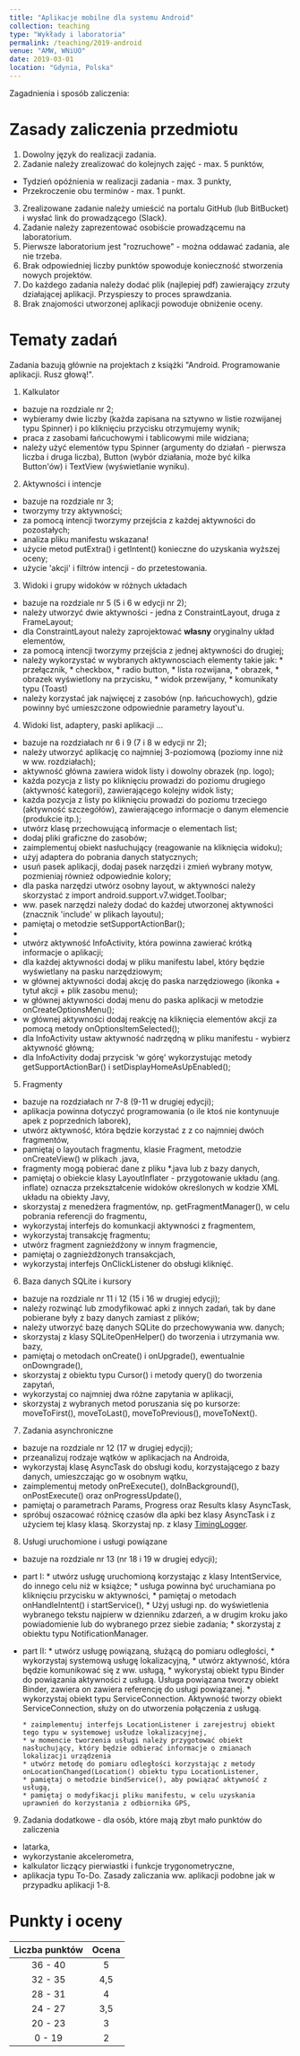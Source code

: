 ```yaml
---
title: "Aplikacje mobilne dla systemu Android"
collection: teaching
type: "Wykłady i laboratoria"
permalink: /teaching/2019-android
venue: "AMW, WNiUO"
date: 2019-03-01
location: "Gdynia, Polska"
---
```


Zagadnienia i sposób zaliczenia:

Zasady zaliczenia przedmiotu
======

1. Dowolny język do realizacji zadania.
2. Zadanie należy zrealizować do kolejnych zajęć - max. 5 punktów,
  * Tydzień opóźnienia w realizacji zadania - max. 3 punkty,
  * Przekroczenie obu terminów - max. 1 punkt.
3. Zrealizowane zadanie należy umieścić na portalu GitHub (lub BitBucket) i wysłać link do prowadzącego (Slack).
4. Zadanie należy zaprezentować osobiście prowadzącemu na laboratorium. 
5. Pierwsze laboratorium jest "rozruchowe" - można oddawać zadania, ale nie trzeba.
6. Brak odpowiedniej liczby punktów spowoduje konieczność stworzenia nowych projektów.
7. Do każdego zadania należy dodać plik (najlepiej pdf) zawierający zrzuty działającej aplikacji.
Przyspieszy to proces sprawdzania. 
8. Brak znajomości utworzonej aplikacji powoduje obniżenie oceny.

Tematy zadań
======
Zadania bazują głównie na projektach z książki "Android. Programowanie aplikacji. Rusz głową!".
1. Kalkulator 
  * bazuje na rozdziale nr 2;
  * wybieramy dwie liczby (każda zapisana na sztywno w listie rozwijanej typu Spinner) i po kliknięciu przycisku otrzymujemy wynik;
  * praca z zasobami łańcuchowymi i tablicowymi mile widziana;
  * należy użyć elementów typu Spinner (argumenty do działań - pierwsza liczba i druga liczba), Button (wybór działania, może być kilka Button'ów) i TextView (wyświetlanie wyniku).


2. Aktywności i intencje
  * bazuje na rozdziale nr 3;
  * tworzymy trzy aktywności;
  * za pomocą intencji tworzymy przejścia z każdej aktywności do pozostałych;
  * analiza pliku manifestu wskazana!
  * użycie metod putExtra() i getIntent() konieczne do uzyskania wyższej oceny;
  * użycie 'akcji' i filtrów intencji - do przetestowania.


3. Widoki i grupy widoków w różnych układach 
  * bazuje na rozdziale nr 5 (5 i 6 w edycji nr 2);
  * należy utworzyć dwie aktywności - jedna z ConstraintLayout, druga z FrameLayout;
  * dla ConstraintLayout należy zaprojektować <b> własny</b> oryginalny układ elementów,
  * za pomocą intencji tworzymy przejścia z jednej aktywności do drugiej;
  * należy wykorzystać w wybranych aktywnosciach elementy takie jak:
        * przełącznik,
        * checkbox,
        * radio button,
        * lista rozwijana,
        * obrazek,
        * obrazek wyświetlony na przycisku,
        * widok przewijany,
        * komunikaty typu (Toast)
  * należy korzystać jak najwięcej z zasobów (np. łańcuchowych), gdzie powinny być umieszczone odpowiednie parametry layout'u.

4. Widoki list, adaptery, paski aplikacji ...
  * bazuje na rozdziałach nr 6 i 9 (7 i 8 w edycji nr 2);
  * należy utworzyć aplikację co najmniej 3-poziomową (poziomy inne niż w ww. rozdziałach);
  * aktywność główna zawiera widok listy i dowolny obrazek (np. logo);
  * każda pozycja z listy po kliknięciu prowadzi do poziomu drugiego (aktywność kategorii), zawierającego kolejny widok listy;
  * każda pozycja z listy po kliknięciu prowadzi do poziomu trzeciego (aktywność szczegółów), zawierającego informacje o danym elemencie (produkcie itp.);
  * utwórz klasę przechowującą informacje o elementach list;
  * dodaj pliki graficzne do zasobów;
  * zaimplementuj obiekt nasłuchujący (reagowanie na kliknięcia widoku);
  * użyj adaptera do pobrania danych statycznych;
  * usuń pasek aplikacji, dodaj pasek narzędzi i zmień wybrany motyw, pozmieniaj również odpowiednie kolory;
  * dla paska narzędzi utwórz osobny layout, w aktywności należy skorzystać z import android.support.v7.widget.Toolbar;
  * ww. pasek narzędzi należy dodać do każdej utworzonej aktywności (znacznik 'include' w plikach layoutu);
  * pamiętaj o metodzie setSupportActionBar();
  *
  * utwórz aktywność InfoActivity, która powinna zawierać krótką informacje o aplikacji;
  * dla każdej aktywności dodaj w pliku manifestu label, który będzie wyświetlany na pasku narzędziowym;
  * w głównej aktywności dodaj akcję do paska narzędziowego (ikonka + tytuł akcji + plik zasobu menu);
  * w głównej aktywności dodaj menu do paska aplikacji w metodzie onCreateOptionsMenu();
  * w głównej aktywności dodaj reakcję na kliknięcia elementów akcji za pomocą metody onOptionsItemSelected();
  * dla InfoActivity ustaw aktywność nadrzędną w pliku manifestu - wybierz aktywność główną;
  * dla InfoActivity dodaj przycisk 'w górę' wykorzystując metody getSupportActionBar() i setDisplayHomeAsUpEnabled();

5. Fragmenty 
  * bazuje na rozdziałach nr 7-8 (9-11 w drugiej edycji);
  * aplikacja powinna dotyczyć programowania (o ile ktoś nie kontynuuje apek z poprzednich laborek),
  * utwórz aktywność, która będzie korzystać z z co najmniej dwóch fragmentów,
  * pamiętaj o layoutach fragmentu, klasie Fragment,  metodzie onCreateView() w plikach .java,
  * fragmenty mogą pobierać dane z pliku *.java lub z bazy danych,
  * pamiętaj o obiekcie klasy LayoutInflater - przygotowanie układu (ang. inflate) oznacza przekształcenie widoków określonych w kodzie XML układu na obiekty Javy,
  * skorzystaj z menedżera fragmentów, np. getFragmentManager(), w celu pobrania referencji do fragmentu,
  * wykorzystaj interfejs do komunkacji aktywności z fragmentem,
  * wykorzystaj transakcję fragmentu;
  * utwórz fragment zagnieżdżony w innym fragmencie,
  * pamiętaj o zagnieżdżonych transakcjach,
  * wykorzystaj interfejs OnClickListener do obsługi kliknięć. 
  
6. Baza danych SQLite i kursory
  * bazuje na rozdziale nr 11 i 12 (15 i 16 w drugiej edycji);
  * należy rozwinąć lub zmodyfikować apki z innych zadań, tak by dane pobierane były z bazy danych zamiast z plików;
  * należy utworzyć bazę danych SQLite do przechowywania ww. danych;
  * skorzystaj z klasy SQLiteOpenHelper() do tworzenia i utrzymania ww. bazy,
  * pamiętaj o metodach onCreate() i onUpgrade(), ewentualnie onDowngrade(),
  * skorzystaj z obiektu typu Cursor() i metody query() do tworzenia zapytań,
  * wykorzystaj co najmniej dwa różne zapytania w aplikacji,
  * skorzystaj z wybranych metod poruszania się po kursorze:  moveToFirst(), moveToLast(), moveToPrevious(), moveToNext().

7. Zadania asynchroniczne 
  * bazuje na rozdziale nr 12 (17 w drugiej edycji);
  * przeanalizuj rodzaje wątków w aplikacjach na Androida,
  * wykorzystaj klasę AsyncTask do obsługi kodu, korzystającego z bazy danych, umieszczając go w osobnym wątku,
  * zaimplementuj metody onPreExecute(), doInBackground(), onPostExecute() oraz onProgressUpdate(),
  * pamiętaj o parametrach Params, Progress oraz Results klasy AsyncTask,
  * spróbuj oszacować różnicę czasów dla apki bez klasy AsyncTask i z użyciem tej klasy klasą. Skorzystaj np. z klasy <a href="https://developer.android.com/reference/android/util/TimingLogger"> TimingLogger</a>.

8. Usługi uruchomione i usługi powiązane 
  * bazuje na rozdziale nr 13 (nr 18 i 19 w drugiej edycji);
  * part I:
        * utwórz usługę uruchomioną korzystając z klasy IntentService, do innego celu niż w książce;
        * usługa powinna być uruchamiana po kliknięciu przycisku w aktywności,
        * pamiętaj o metodach onHandleIntent() i startService(),
        * Użyj usługi np. do wyświetlenia wybranego tekstu najpierw w dzienniku zdarzeń, a w drugim kroku jako powiadomienie lub do wybranego przez siebie zadania;
        * skorzystaj z obiektu typu NotificationManager.
  * part II:
        * utwórz usługę powiązaną, służącą do pomiaru odległości,
        * wykorzystaj systemową usługę lokalizacyjną,
        * utwórz aktywność, która będzie komunikować się z ww. usługą,
        * wykorystaj obiekt typu Binder do powiązania aktywności z usługą. Usługa powiązana tworzy obiekt Binder, zawiera on zawiera referencję do usługi powiązanej.
        * wykorzystaj obiekt typu ServiceConnection. Aktywność tworzy obiekt ServiceConnection, służy on do utworzenia połączenia z usługą.

        * zaimplementuj interfejs LocationListener i zarejestruj obiekt tego typu w systemowej usłudze lokalizacyjnej,
        * w momencie tworzenia usługi należy przygotować obiekt nasłuchujący, który będzie odbierać informacje o zmianach lokalizacji urządzenia
        * utwórz metodę do pomiaru odległości korzystając z metody onLocationChanged(Location() obiektu typu LocationListener,
        * pamiętaj o metodzie bindService(), aby powiązać aktywność z usługą,
        * pamiętaj o modyfikacji pliku manifestu, w celu uzyskania uprawnień do korzystania z odbiornika GPS,

9. Zadania dodatkowe - dla osób, które mają zbyt mało punktów do zaliczenia
  * latarka,
  * wykorzystanie akcelerometra,
  * kalkulator liczący pierwiastki i funkcje trygonometryczne,
  * aplikacja typu To-Do.
Zasady zaliczania ww. aplikacji podobne jak w przypadku aplikacji 1-8.

Punkty i oceny
======

|    Liczba punktów    	| Ocena    |
|    :-------------:	| :-----:  |
|    36 - 40	        |     5    |
|    32 - 35	        |    4,5   |
|    28 - 31	        |     4    |
|    24 - 27	        |    3,5   |
|    20 - 23	        |     3    |
|     0 - 19	        |     2    |

